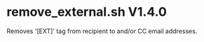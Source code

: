 remove_external.sh V1.4.0
=========================

Removes '[EXT]' tag from recipient to and/or CC email addresses.
